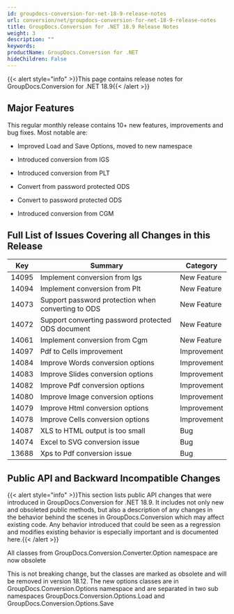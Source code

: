 ```yaml
---
id: groupdocs-conversion-for-net-18-9-release-notes
url: conversion/net/groupdocs-conversion-for-net-18-9-release-notes
title: GroupDocs.Conversion for .NET 18.9 Release Notes
weight: 3
description: ""
keywords: 
productName: GroupDocs.Conversion for .NET
hideChildren: False
---
```

{{< alert style="info" >}}This page contains release notes for GroupDocs.Conversion for .NET 18.9{{< /alert >}}

## Major Features

This regular monthly release contains 10+ new features, improvements and bug fixes. Most notable are: 

*   Improved Load and Save Options, moved to new namespace
    
*   Introduced conversion from IGS
    
*   Introduced conversion from PLT
*   Convert from password protected ODS
*   Convert to password protected ODS
*   Introduced conversion from CGM

## Full List of Issues Covering all Changes in this Release

| Key | Summary | Category |
| --- | --- | --- |
| 14095 | Implement conversion from Igs | New Feature |
| 14094 | Implement conversion from Plt | New Feature |
| 14073 | Support password protection when converting to ODS | New Feature |
| 14072 | Support converting password protected ODS document | New Feature |
| 14061 | Implement conversion from Cgm | New Feature |
| 14097 | Pdf to Cells improvement | Improvement |
| 14084 | Improve Words conversion options | Improvement |
| 14083 | Improve Slides conversion options | Improvement |
| 14082 | Improve Pdf conversion options | Improvement |
| 14080 | Improve Image conversion options | Improvement |
| 14079 | Improve Html conversion options | Improvement |
| 14078 | Improve Cells conversion options | Improvement |
| 14087 | XLS to HTML output is too small | Bug |
| 14074 | Excel to SVG conversion issue | Bug |
| 13688 | Xps to Pdf conversion issue | Bug |

## Public API and Backward Incompatible Changes

{{< alert style="info" >}}This section lists public API changes that were introduced in GroupDocs.Conversion for .NET 18.9. It includes not only new and obsoleted public methods, but also a description of any changes in the behavior behind the scenes in GroupDocs.Conversion which may affect existing code. Any behavior introduced that could be seen as a regression and modifies existing behavior is especially important and is documented here.{{< /alert >}}

All classes from GroupDocs.Conversion.Converter.Option namespace are now obsolete

This is not breaking change, but the classes are marked as obsolete and will be removed in version 18.12. The new options classes are in GroupDocs.Conversion.Options namespace and are separated in two sub namespaces GroupDocs.Conversion.Options.Load and GroupDocs.Conversion.Options.Save
